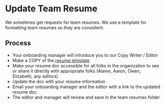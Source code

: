 # Update Team Resume

We sometimes get requests for team resumes. We use a template for formatting team resumes so they are consistent.

## Process

* Your onboarding manager will introduce you to our Copy Writer / Editor
* Make a COPY of the [resume template](https://docs.google.com/document/d/1dwcUtAW61FA5fUzJvZqTh3DeCzNgAbMbxOgEo4_hyoM/edit)
* Make your resume doc accessible for all folks in the organization to see or share it directly with appropriate folks (Alaine, Aaron, Owen, Elizabeth, any editors)
* Update the doc with your resume information
* Email your onboarding manager and the editor with a link to the updated resume doc
* The editor and manager will review and save in the team resumes folder
